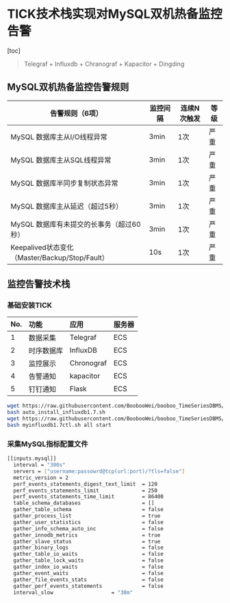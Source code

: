 # TICK技术栈实现对MySQL双机热备监控告警

[toc]

> Telegraf + Influxdb + Chranograf + Kapacitor + Dingding

## MySQL双机热备监控告警规则

| 告警规则（6项）                                | 监控间隔 | 连续N次触发 | 等级 |
| ---------------------------------------------- | -------- | ----------- | ---- |
| MySQL 数据库主从I/O线程异常                    | 3min     | 1次         | 严重 |
| MySQL 数据库主从SQL线程异常                    | 3min     | 1次         | 严重 |
| MySQL 数据库半同步复制状态异常                 | 3min     | 1次         | 严重 |
| MySQL 数据库主从延迟（超过5秒）                | 3min     | 1次         | 严重 |
| MySQL 数据库有未提交的长事务（超过60秒）       | 3min     | 1次         | 严重 |
| Keepalived状态变化（Master/Backup/Stop/Fault） | 10s      | 1次         | 严重 |


## 监控告警技术栈


### 基础安装TICK

|No.|功能|应用|服务器|
|:--|:--|:--|:--|
|1|数据采集|Telegraf|ECS|
|2|时序数据库|InfluxDB|ECS|
|3|监控展示|Chronograf|ECS|
|4|告警通知|kapacitor|ECS|
|5|钉钉通知	|Flask	|ECS|

```bash
wget https://raw.githubusercontent.com/BoobooWei/booboo_TimeSeriesDBMS/master/scripts/auto_install_influxdb1.7.sh
bash auto_install_influxdb1.7.sh
wget https://raw.githubusercontent.com/BoobooWei/booboo_TimeSeriesDBMS/master/scripts/myinfluxdb1.7ctl.sh
bash myinfluxdb1.7ctl.sh all start
```

### 采集MySQL指标配置文件

```bash
[[inputs.mysql]]
  interval = "300s"
  servers = ["username:passowrd@tcp(url:port)/?tls=false"]
  metric_version = 2
  perf_events_statements_digest_text_limit  = 120
  perf_events_statements_limit              = 250
  perf_events_statements_time_limit         = 86400
  table_schema_databases                    = []
  gather_table_schema                       = false
  gather_process_list                       = true
  gather_user_statistics                    = false
  gather_info_schema_auto_inc               = false
  gather_innodb_metrics                     = true
  gather_slave_status                       = true
  gather_binary_logs                        = false
  gather_table_io_waits                     = false
  gather_table_lock_waits                   = false
  gather_index_io_waits                     = false
  gather_event_waits                        = false
  gather_file_events_stats                  = false
  gather_perf_events_statements             = false
  interval_slow                   = "30m"
```
